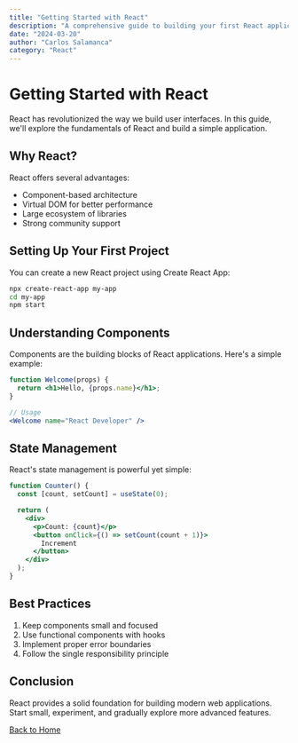 ```yaml
---
title: "Getting Started with React"
description: "A comprehensive guide to building your first React application"
date: "2024-03-20"
author: "Carlos Salamanca"
category: "React"
---
```


# Getting Started with React

React has revolutionized the way we build user interfaces. In this guide, we'll explore the fundamentals of React and build a simple application.

## Why React?

React offers several advantages:

- Component-based architecture
- Virtual DOM for better performance
- Large ecosystem of libraries
- Strong community support

## Setting Up Your First Project

You can create a new React project using Create React App:

```bash
npx create-react-app my-app
cd my-app
npm start
```

## Understanding Components

Components are the building blocks of React applications. Here's a simple example:

```jsx
function Welcome(props) {
  return <h1>Hello, {props.name}</h1>;
}

// Usage
<Welcome name="React Developer" />
```

## State Management

React's state management is powerful yet simple:

```jsx
function Counter() {
  const [count, setCount] = useState(0);

  return (
    <div>
      <p>Count: {count}</p>
      <button onClick={() => setCount(count + 1)}>
        Increment
      </button>
    </div>
  );
}
```

## Best Practices

1. Keep components small and focused
2. Use functional components with hooks
3. Implement proper error boundaries
4. Follow the single responsibility principle

## Conclusion

React provides a solid foundation for building modern web applications. Start small, experiment, and gradually explore more advanced features.

[Back to Home](/) 